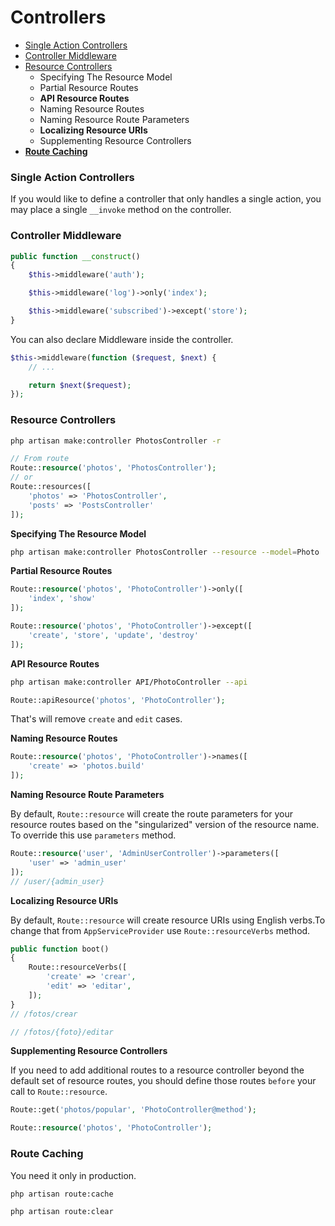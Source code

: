 # Controllers

* [Single Action Controllers](#single-action-controllers)
* [Controller Middleware](#controller-middleware)
* [Resource Controllers](#resource-controllers)
    * Specifying The Resource Model
    * Partial Resource Routes
    * **API Resource Routes**
    * Naming Resource Routes
    * Naming Resource Route Parameters
    * **Localizing Resource URIs**
    * Supplementing Resource Controllers
* [**Route Caching**](#route-caching)

### Single Action Controllers
If you would like to define a controller that only handles a single action, you may place a single <code>__invoke</code> method on the controller.


### Controller Middleware
```php
public function __construct()
{
    $this->middleware('auth');

    $this->middleware('log')->only('index');

    $this->middleware('subscribed')->except('store');
}
```
You can also declare Middleware inside the controller.
```php
$this->middleware(function ($request, $next) {
    // ...

    return $next($request);
});
```

### Resource Controllers
```bash
php artisan make:controller PhotosController -r
```

```php
// From route
Route::resource('photos', 'PhotosController');
// or
Route::resources([
    'photos' => 'PhotosController',
    'posts' => 'PostsController'
]);
```
**Specifying The Resource Model**
```bash
php artisan make:controller PhotosController --resource --model=Photo
```
**Partial Resource Routes**
```php
Route::resource('photos', 'PhotoController')->only([
    'index', 'show'
]);

Route::resource('photos', 'PhotoController')->except([
    'create', 'store', 'update', 'destroy'
]);
```
**API Resource Routes**
```bash
php artisan make:controller API/PhotoController --api
```

```php
Route::apiResource('photos', 'PhotoController');
```
That's will remove <code>create</code> and <code>edit</code> cases.

**Naming Resource Routes**
```php
Route::resource('photos', 'PhotoController')->names([
    'create' => 'photos.build'
]);
```
**Naming Resource Route Parameters**

By default, `Route::resource` will create the route parameters for your resource routes based on the "singularized" version of the resource name. To override this use `parameters` method.
```php
Route::resource('user', 'AdminUserController')->parameters([
    'user' => 'admin_user'
]);
// /user/{admin_user}
```
**Localizing Resource URIs** <br>

By default, `Route::resource` will create resource URIs using English verbs.To change that from <code>AppServiceProvider</code> use <code>Route::resourceVerbs</code> method.

```php
public function boot()
{
    Route::resourceVerbs([
        'create' => 'crear',
        'edit' => 'editar',
    ]);
}
// /fotos/crear

// /fotos/{foto}/editar
```
**Supplementing Resource Controllers**

If you need to add additional routes to a resource controller beyond the default set of resource routes, you should define those routes <code>before</code> your call to <code>Route::resource</code>.
```php
Route::get('photos/popular', 'PhotoController@method');

Route::resource('photos', 'PhotoController');
```

### Route Caching
You need it only in production.
```bash
php artisan route:cache

php artisan route:clear
```
